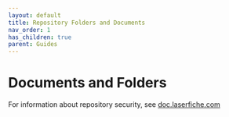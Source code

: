 ```yaml
---
layout: default
title: Repository Folders and Documents
nav_order: 1
has_children: true
parent: Guides
---
```


<!--© 2024 Laserfiche.
See LICENSE-DOCUMENTATION and LICENSE-CODE in the project root for license information.-->

# Documents and Folders

For information about repository security, see [doc.laserfiche.com](https://doc.laserfiche.com/laserfiche.documentation/en-us/Default.htm#Security.htm)